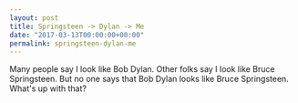 ```yaml
---
layout: post
title: Springsteen -> Dylan -> Me
date: "2017-03-13T00:00:00+00:00"
permalink: springsteen-dylan-me
---
```


Many people say I look like Bob Dylan. Other folks say I look like Bruce Springsteen. But no one says that Bob Dylan looks like Bruce Springsteen. What's up with that?

